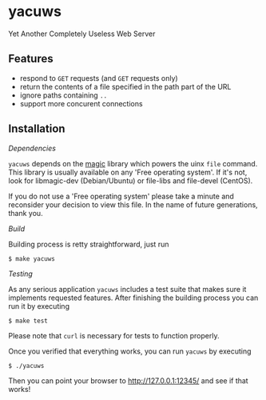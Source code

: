 yacuws
======

Yet Another Completely Useless Web Server

Features
--------

- respond to `GET` requests (and `GET` requests only)
- return the contents of a file specified in the path part of the URL
- ignore paths containing `..`
- support more concurent connections

Installation
------------

*Dependencies*

`yacuws` depends on the [magic](http://darwinsys.com/file/) library which
powers the uinx `file` command. This library is usually available on any 'Free
operating system'. If it's not, look for libmagic-dev (Debian/Ubuntu) or
file-libs and file-devel (CentOS).

If you do not use a 'Free operating system' please take a minute and reconsider
your decision to view this file. In the name of future generations, thank you.

*Build*

Building process is retty straightforward, just run

    $ make yacuws

*Testing*

As any serious application `yacuws` includes a test suite that makes sure it
implements requested features. After finishing the building process you can run
it by executing

    $ make test

Please note that `curl` is necessary for tests to function properly.

Once you verified that everything works, you can run `yacuws` by executing

    $ ./yacuws

Then you can point your browser to http://127.0.0.1:12345/ and see if that
works!

